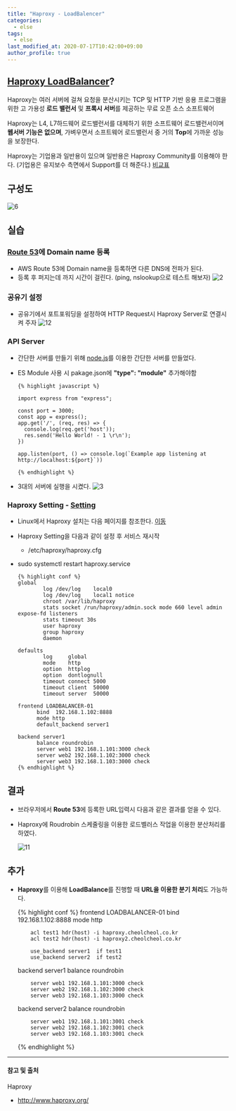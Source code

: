 ```yaml
---
title: "Haproxy - LoadBalencer"
categories: 
  - else
tags:
  - else
last_modified_at: 2020-07-17T10:42:00+09:00
author_profile: true
---
```

## [Haproxy LoadBalancer](http://www.haproxy.org/)? 

Haproxy는 여러 서버에 걸쳐 요청을 분산시키는 TCP 및 HTTP 기반 응용 프로그램을위한 고 가용성 **로드 밸런서** 및 **프록시 서버**를 제공하는 무료 오픈 소스 소프트웨어

Haproxy는 L4, L7하드웨어 로드밸런서를 대체하기 위한 소프트웨어 로드밸런서이며 **웹서버 기능은 없으며**, 가벼우면서 소프트웨어 로드밸런서 중 거의 **Top**에 가까운 성능을 보장한다.

Haproxy는 기업용과 일반용이 있으며 일반용은 Haproxy Community를 이용해야 한다. (기업용은 유지보수 측면에서 Support를 더 해준다.) [비교표](https://www.haproxy.com/products/community-vs-enterprise-edition/)

## 구성도

  ![6](/assets/img/posts/else/haproxy/5.png)

## 실습
### [Route 53](https://aws.amazon.com/ko/route53/)에 Domain name 등록

- AWS Route 53에 Domain name을 등록하면 다른 DNS에 전파가 된다.
- 등록 후 퍼지는데 까지 시간이 걸린다. (ping, nslookup으로 테스트 해보자)
  ![2](/assets/img/posts/else/haproxy/1.png)

### 공유기 설정
- 공유기에서 포트포워딩을 설정하여 HTTP Request시 Haproxy Server로 연결시켜 주자
  ![12](/assets/img/posts/else/haproxy/12.png) 

### API Server
- 간단한 서버를 만들기 위해 [node.js](https://nodejs.org/ko/)를 이용한 간단한 서버를 만들었다.
- ES Module 사용 시 pakage.json에 **"type": "module"** 추가해야함

      {% highlight javascript %}

      import express from "express";

      const port = 3000;
      const app = express();
      app.get('/', (req, res) => { 
        console.log(req.get('host'));
        res.send('Hello World! - 1 \r\n');
      })

      app.listen(port, () => console.log(`Example app listening at http://localhost:${port}`))

      {% endhighlight %}

- 3대의 서버에 실행을 시켰다.
  ![3](/assets/img/posts/else/haproxy/3.png)

### Haproxy Setting - [Setting](https://www.haproxy.com/blog/the-four-essential-sections-of-an-haproxy-configuration/)

- Linux에서 Haproxy 설치는 다음 페이지를 참조한다. [이동](https://haproxy.debian.net/#?distribution=Ubuntu&release=bionic&version=2.0)
- Haproxy Setting을 다음과 같이 설정 후 서비스 재시작
  - /etc/haproxy/haproxy.cfg
- sudo systemctl restart haproxy.service

      {% highlight conf %}
      global
              log /dev/log    local0
              log /dev/log    local1 notice
              chroot /var/lib/haproxy
              stats socket /run/haproxy/admin.sock mode 660 level admin expose-fd listeners
              stats timeout 30s
              user haproxy
              group haproxy
              daemon

      defaults
              log     global
              mode    http
              option  httplog
              option  dontlognull
              timeout connect 5000
              timeout client  50000
              timeout server  50000

      frontend LOADBALANCER-01
            bind  192.168.1.102:8888
            mode http
            default_backend server1

      backend server1
            balance roundrobin
            server web1 192.168.1.101:3000 check
            server web2 192.168.1.102:3000 check
            server web3 192.168.1.103:3000 check
      {% endhighlight %}


## 결과
- 브라우저에서 **Route 53**에 등록한 URL입력시 다음과 같은 결과를 얻을 수 있다.
- Haproxy에 Roudrobin 스케줄링을 이용한 로드벨러스 작업을 이용한 분산처리를 하였다.

  ![11](/assets/img/posts/else/haproxy/11.png)


## 추가
- **Haproxy**를 이용해 **LoadBalance**를 진행할 때 **URL을 이용한 분기 처리**도 가능하다.

    {% highlight conf %}
    frontend LOADBALANCER-01
          bind  192.168.1.102:8888
          mode http
          
          acl test1 hdr(host) -i haproxy.cheolcheol.co.kr
          acl test2 hdr(host) -i haproxy2.cheolcheol.co.kr

          use_backend server1  if test1
          use_backend server2  if test2

    backend server1
          balance roundrobin

          server web1 192.168.1.101:3000 check
          server web2 192.168.1.102:3000 check
          server web3 192.168.1.103:3000 check

    backend server2
          balance roundrobin

          server web1 192.168.1.101:3001 check
          server web2 192.168.1.102:3001 check
          server web3 192.168.1.103:3001 check
    {% endhighlight %}

---
#### 참고 및 출처

Haproxy
- <http://www.haproxy.org/>
